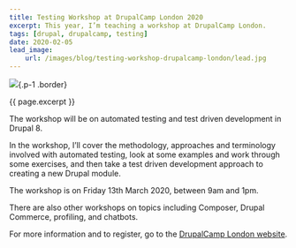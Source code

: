 ```yaml
---
title: Testing Workshop at DrupalCamp London 2020
excerpt: This year, I’m teaching a workshop at DrupalCamp London.
tags: [drupal, drupalcamp, testing]
date: 2020-02-05
lead_image:
    url: /images/blog/testing-workshop-drupalcamp-london/lead.jpg
---
```

![]({{page.lead_image.url}}){.p-1 .border}

<p>{{ page.excerpt }}</p>

The workshop will be on automated testing and test driven development in Drupal 8.

In the workshop, I’ll cover the methodology, approaches and terminology involved with automated testing, look at some examples and work through some exercises, and then take a test driven development approach to creating a new Drupal module.

The workshop is on Friday 13th March 2020, between 9am and 1pm.

There are also other workshops on topics including Composer, Drupal Commerce, profiling, and chatbots.

For more information and to register, go to the [DrupalCamp London website](https://opdavi.es/dclondon20 'Find out more and register on the DrupalCamp London website').
